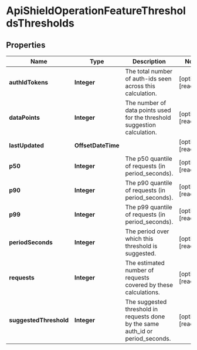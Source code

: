 

# ApiShieldOperationFeatureThresholdsThresholds


## Properties

| Name | Type | Description | Notes |
|------------ | ------------- | ------------- | -------------|
|**authIdTokens** | **Integer** | The total number of auth-ids seen across this calculation. |  [optional] [readonly] |
|**dataPoints** | **Integer** | The number of data points used for the threshold suggestion calculation. |  [optional] [readonly] |
|**lastUpdated** | **OffsetDateTime** |  |  [optional] [readonly] |
|**p50** | **Integer** | The p50 quantile of requests (in period_seconds). |  [optional] [readonly] |
|**p90** | **Integer** | The p90 quantile of requests (in period_seconds). |  [optional] [readonly] |
|**p99** | **Integer** | The p99 quantile of requests (in period_seconds). |  [optional] [readonly] |
|**periodSeconds** | **Integer** | The period over which this threshold is suggested. |  [optional] [readonly] |
|**requests** | **Integer** | The estimated number of requests covered by these calculations. |  [optional] [readonly] |
|**suggestedThreshold** | **Integer** | The suggested threshold in requests done by the same auth_id or period_seconds. |  [optional] [readonly] |



